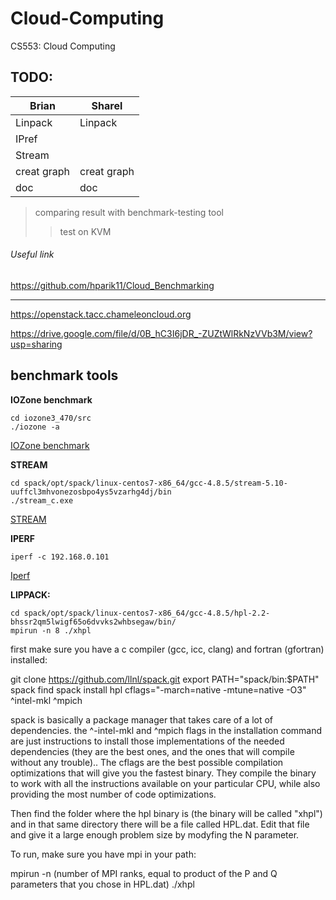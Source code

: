 # Cloud-Computing
CS553: Cloud Computing

## TODO:

Brian         | Sharel
------------- | -------------
Linpack       | Linpack
IPref         |
Stream        |
creat graph   |creat graph
doc           |doc

> comparing result with benchmark-testing tool
>> test on KVM

###### Useful link

<https://github.com/hparik11/Cloud_Benchmarking>

___

<https://openstack.tacc.chameleoncloud.org>

<https://drive.google.com/file/d/0B_hC3I6jDR_-ZUZtWlRkNzVVb3M/view?usp=sharing>

## benchmark tools 

**IOZone benchmark**
```
cd iozone3_470/src
./iozone -a
```
[IOZone benchmark](http://www.thegeekstuff.com/2011/05/iozone-examples/#comments)

**STREAM**
```
cd spack/opt/spack/linux-centos7-x86_64/gcc-4.8.5/stream-5.10-uuffcl3mhvonezosbpo4ys5vzarhg4dj/bin
./stream_c.exe
```
[STREAM](http://www.cs.virginia.edu/stream/ref.html#what)

**IPERF**
```
iperf -c 192.168.0.101
```
[Iperf](http://www.slashroot.in/iperf-how-test-network-speedperformancebandwidth)


**LIPPACK:**
```
cd spack/opt/spack/linux-centos7-x86_64/gcc-4.8.5/hpl-2.2-bhssr2qm5lwigf65o6dvvks2whbsegaw/bin/
mpirun -n 8 ./xhpl
```

first make sure you have a c compiler (gcc, icc, clang) and fortran (gfortran) installed:

git clone https://github.com/llnl/spack.git
export PATH="spack/bin:$PATH"
spack find
spack install hpl cflags="-march=native -mtune=native -O3" ^intel-mkl ^mpich 

spack is basically a package manager that takes care of a lot of dependencies. the ^-intel-mkl and ^mpich flags in the installation command are just instructions to install those implementations of the needed dependencies (they are the best ones, and the ones that will compile without any trouble).. The cflags are the best possible compilation optimizations that will give you the fastest binary. They compile the binary to work with all the instructions available on your particular CPU, while also providing the most number of code optimizations.

Then find the folder where the hpl binary is (the binary will be called "xhpl") and in that same directory there will be a file called HPL.dat. Edit that file and give it a large enough problem size by modyfing the N parameter.

To run, make sure you have mpi in your path:

mpirun -n (number of MPI ranks, equal to product of the P and Q parameters that you chose in HPL.dat) ./xhpl
